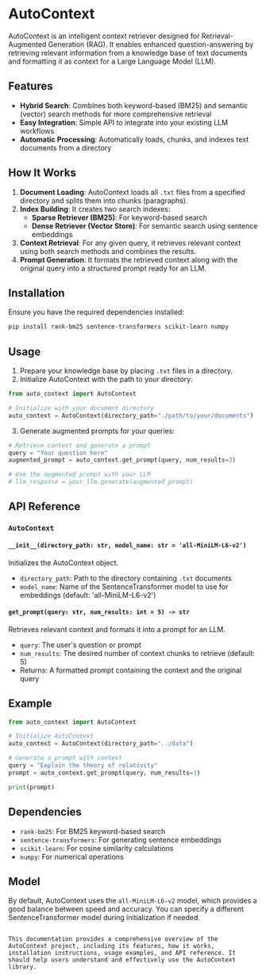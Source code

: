 # AutoContext

AutoContext is an intelligent context retriever designed for Retrieval-Augmented Generation (RAG). It enables enhanced question-answering by retrieving relevant information from a knowledge base of text documents and formatting it as context for a Large Language Model (LLM).

## Features

- **Hybrid Search**: Combines both keyword-based (BM25) and semantic (vector) search methods for more comprehensive retrieval
- **Easy Integration**: Simple API to integrate into your existing LLM workflows
- **Automatic Processing**: Automatically loads, chunks, and indexes text documents from a directory

## How It Works

1. **Document Loading**: AutoContext loads all `.txt` files from a specified directory and splits them into chunks (paragraphs).
2. **Index Building**: It creates two search indexes:
   - **Sparse Retriever (BM25)**: For keyword-based search
   - **Dense Retriever (Vector Store)**: For semantic search using sentence embeddings
3. **Context Retrieval**: For any given query, it retrieves relevant context using both search methods and combines the results.
4. **Prompt Generation**: It formats the retrieved context along with the original query into a structured prompt ready for an LLM.

## Installation

Ensure you have the required dependencies installed:

```bash
pip install rank-bm25 sentence-transformers scikit-learn numpy
```

## Usage

1. Prepare your knowledge base by placing `.txt` files in a directory.
2. Initialize AutoContext with the path to your directory:

```python
from auto_context import AutoContext

# Initialize with your document directory
auto_context = AutoContext(directory_path="./path/to/your/documents")
```

3. Generate augmented prompts for your queries:

```python
# Retrieve context and generate a prompt
query = "Your question here"
augmented_prompt = auto_context.get_prompt(query, num_results=3)

# Use the augmented prompt with your LLM
# llm_response = your_llm.generate(augmented_prompt)
```

## API Reference

### `AutoContext`

#### `__init__(directory_path: str, model_name: str = 'all-MiniLM-L6-v2')`

Initializes the AutoContext object.

- `directory_path`: Path to the directory containing `.txt` documents
- `model_name`: Name of the SentenceTransformer model to use for embeddings (default: 'all-MiniLM-L6-v2')

#### `get_prompt(query: str, num_results: int = 5) -> str`

Retrieves relevant context and formats it into a prompt for an LLM.

- `query`: The user's question or prompt
- `num_results`: The desired number of context chunks to retrieve (default: 5)
- Returns: A formatted prompt containing the context and the original query

## Example

```python
from auto_context import AutoContext

# Initialize AutoContext
auto_context = AutoContext(directory_path="../data")

# Generate a prompt with context
query = "Explain the theory of relativity"
prompt = auto_context.get_prompt(query, num_results=3)

print(prompt)
```

## Dependencies

- `rank-bm25`: For BM25 keyword-based search
- `sentence-transformers`: For generating sentence embeddings
- `scikit-learn`: For cosine similarity calculations
- `numpy`: For numerical operations

## Model

By default, AutoContext uses the `all-MiniLM-L6-v2` model, which provides a good balance between speed and accuracy. You can specify a different SentenceTransformer model during initialization if needed.
```

This documentation provides a comprehensive overview of the AutoContext project, including its features, how it works, installation instructions, usage examples, and API reference. It should help users understand and effectively use the AutoContext library.
